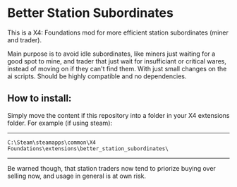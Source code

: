 # Better Station Subordinates
This is a X4: Foundations mod for more efficient station subordinates (miner and trader). 

Main purpose is to avoid idle subordinates, like miners just waiting for a good spot to mine, and trader that just wait for insufficiant or critical wares, instead of moving on if they can't find them. With just small changes on the ai scripts. Should be highly compatible and no dependencies.

## How to install:

Simply move the content if this repository into a folder in your X4 extensions folder. For example (if using steam):

***
    C:\Steam\steamapps\common\X4 Foundations\extensions\better_station_subordinates\
***

Be warned though, that station traders now tend to priorize buying over selling now, and usage in general is at own risk.
